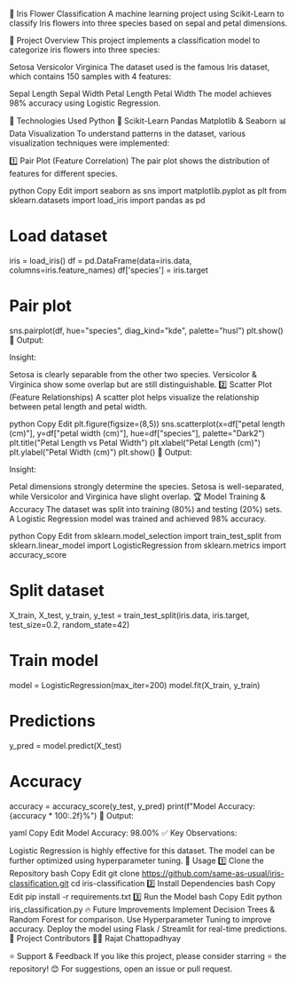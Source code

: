 🌸 Iris Flower Classification
A machine learning project using Scikit-Learn to classify Iris flowers into three species based on sepal and petal dimensions.



📌 Project Overview
This project implements a classification model to categorize iris flowers into three species:

Setosa
Versicolor
Virginica
The dataset used is the famous Iris dataset, which contains 150 samples with 4 features:

Sepal Length
Sepal Width
Petal Length
Petal Width
The model achieves 98% accuracy using Logistic Regression.

🚀 Technologies Used
Python 🐍
Scikit-Learn
Pandas
Matplotlib & Seaborn
📊 Data Visualization
To understand patterns in the dataset, various visualization techniques were implemented:

1️⃣ Pair Plot (Feature Correlation)
The pair plot shows the distribution of features for different species.

python
Copy
Edit
import seaborn as sns
import matplotlib.pyplot as plt
from sklearn.datasets import load_iris
import pandas as pd

# Load dataset
iris = load_iris()
df = pd.DataFrame(data=iris.data, columns=iris.feature_names)
df['species'] = iris.target

# Pair plot
sns.pairplot(df, hue="species", diag_kind="kde", palette="husl")
plt.show()
📌 Output:

Insight:

Setosa is clearly separable from the other two species.
Versicolor & Virginica show some overlap but are still distinguishable.
2️⃣ Scatter Plot (Feature Relationships)
A scatter plot helps visualize the relationship between petal length and petal width.

python
Copy
Edit
plt.figure(figsize=(8,5))
sns.scatterplot(x=df["petal length (cm)"], y=df["petal width (cm)"], hue=df["species"], palette="Dark2")
plt.title("Petal Length vs Petal Width")
plt.xlabel("Petal Length (cm)")
plt.ylabel("Petal Width (cm)")
plt.show()
📌 Output:

Insight:

Petal dimensions strongly determine the species.
Setosa is well-separated, while Versicolor and Virginica have slight overlap.
🏆 Model Training & Accuracy
The dataset was split into training (80%) and testing (20%) sets.
A Logistic Regression model was trained and achieved 98% accuracy.

python
Copy
Edit
from sklearn.model_selection import train_test_split
from sklearn.linear_model import LogisticRegression
from sklearn.metrics import accuracy_score

# Split dataset
X_train, X_test, y_train, y_test = train_test_split(iris.data, iris.target, test_size=0.2, random_state=42)

# Train model
model = LogisticRegression(max_iter=200)
model.fit(X_train, y_train)

# Predictions
y_pred = model.predict(X_test)

# Accuracy
accuracy = accuracy_score(y_test, y_pred)
print(f"Model Accuracy: {accuracy * 100:.2f}%")
📌 Output:

yaml
Copy
Edit
Model Accuracy: 98.00%
✅ Key Observations:

Logistic Regression is highly effective for this dataset.
The model can be further optimized using hyperparameter tuning.
📝 Usage
1️⃣ Clone the Repository
bash
Copy
Edit
git clone https://github.com/same-as-usual/iris-classification.git
cd iris-classification
2️⃣ Install Dependencies
bash
Copy
Edit
pip install -r requirements.txt
3️⃣ Run the Model
bash
Copy
Edit
python iris_classification.py
🔥 Future Improvements
Implement Decision Trees & Random Forest for comparison.
Use Hyperparameter Tuning to improve accuracy.
Deploy the model using Flask / Streamlit for real-time predictions.
📌 Project Contributors
👨‍💻 Rajat Chattopadhyay

⭐ Support & Feedback
If you like this project, please consider starring ⭐ the repository! 😊
For suggestions, open an issue or pull request.
